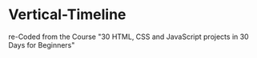 # Vertical-Timeline
re-Coded from the Course "30 HTML, CSS and JavaScript projects in 30 Days for Beginners"
